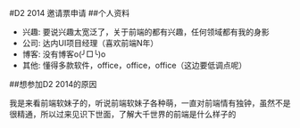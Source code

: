 #D2 2014 邀请票申请
##个人资料

* 兴趣: 要说兴趣太宽泛了，关于前端的都有兴趣，任何领域都有我的身影
* 公司: 达内UI项目经理（喜欢前端N年）
* 博客: 没有博客o(╯□╰)o
* 其他: 懂得多款软件，office，office，office（这边要低调点呢）

##想参加D2 2014的原因

  我是来看前端软妹子的，听说前端软妹子各种萌，一直对前端情有独钟，虽然不是很精通，所以过来见识下世面，了解大千世界的前端是什么样子的
